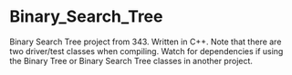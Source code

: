 # Binary_Search_Tree
Binary Search Tree project from 343. Written in C++.
Note that there are two driver/test classes when compiling. Watch for dependencies if using the Binary Tree or Binary Search Tree
classes in another project.  
